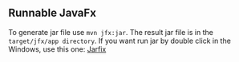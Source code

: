 ## Runnable JavaFx 

To generate jar file use `mvn jfx:jar`. The result jar file is in the `target/jfx/app directory`. 
If you want run jar by double click in the Windows, use this one:
[Jarfix](http://johann.loefflmann.net/en/software/jarfix/index.html)